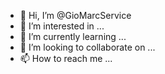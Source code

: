 - 👋 Hi, I’m @GioMarcService
- 👀 I’m interested in ...
- 🌱 I’m currently learning ...
- 💞️ I’m looking to collaborate on ...
- 📫 How to reach me ...

<!---
GioMarcService/GioMarcService is a ✨ special ✨ repository because its `README.md` (this file) appears on your GitHub profile.
You can click the Preview link to take a look at your changes.
--->

